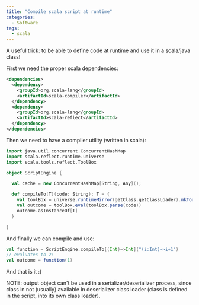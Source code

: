 ```yaml
---
title: "Compile scala script at runtime"
categories:
  - Software
tags:
  - scala
---
```


A useful trick: to be able to define code at runtime and use it in a scala/java class!

First we need the proper scala dependencies: 

```xml
<dependencies>
  <dependency>
    <groupId>org.scala-lang</groupId>
    <artifactId>scala-compiler</artifactId>
  </dependency>
  <dependency>
    <groupId>org.scala-lang</groupId>
    <artifactId>scala-reflect</artifactId>
  </dependency>
</dependencies>
```

Then we need to have a compiler utility (written in scala):

```scala
import java.util.concurrent.ConcurrentHashMap
import scala.reflect.runtime.universe
import scala.tools.reflect.ToolBox

object ScriptEngine {

  val cache = new ConcurrentHashMap[String, Any]();

  def compileTo[T](code: String): T = {
    val toolBox = universe.runtimeMirror(getClass.getClassLoader).mkToolBox()
    val outcome = toolBox.eval(toolBox.parse(code))
    outcome.asInstanceOf[T]
  }

}
```

And finally we can compile and use:

```scala
val function = ScriptEngine.compileTo[(Int)=>Int]("(i:Int)=>i+1")
// evaluates to 2!
val outcome = function(1)
```

And that is it :)

NOTE: output object can't be used in a serializer/deserializer process, since class in not (usually) available in deserializer class loader (class is defined in the script, into its own class loader).

